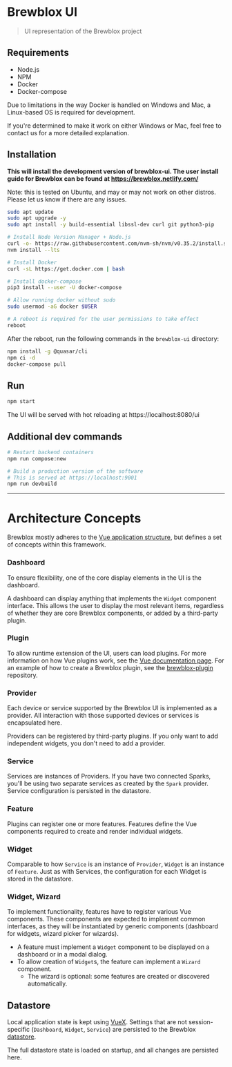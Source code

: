 # Brewblox UI

> UI representation of the Brewblox project

## Requirements

* Node.js
* NPM
* Docker
* Docker-compose

Due to limitations in the way Docker is handled on Windows and Mac, a Linux-based OS is required for development.

If you're determined to make it work on either Windows or Mac, feel free to contact us for a more detailed explanation.

## Installation

**This will install the development version of brewblox-ui. The user install guide for Brewblox can be found at https://brewblox.netlify.com/**

Note: this is tested on Ubuntu, and may or may not work on other distros. Please let us know if there are any issues.

``` bash
sudo apt update
sudo apt upgrade -y
sudo apt install -y build-essential libssl-dev curl git python3-pip

# Install Node Version Manager + Node.js
curl -o- https://raw.githubusercontent.com/nvm-sh/nvm/v0.35.2/install.sh | bash
nvm install --lts

# Install Docker
curl -sL https://get.docker.com | bash

# Install docker-compose
pip3 install --user -U docker-compose

# Allow running docker without sudo
sudo usermod -aG docker $USER

# A reboot is required for the user permissions to take effect
reboot
```

After the reboot, run the following commands in the `brewblox-ui` directory:

``` bash
npm install -g @quasar/cli
npm ci -d
docker-compose pull
```

## Run

``` bash
npm start
```

The UI will be served with hot reloading at https://localhost:8080/ui

## Additional dev commands

```bash
# Restart backend containers
npm run compose:new

# Build a production version of the software
# This is served at https://localhost:9001
npm run devbuild
```

---

# Architecture Concepts

Brewblox mostly adheres to the [Vue application structure][vue-structure], but defines a set of concepts within this framework.

### Dashboard

To ensure flexibility, one of the core display elements in the UI is the dashboard.

A dashboard can display anything that implements the `Widget` component interface. This allows the user to display the most relevant items, regardless of whether they are core Brewblox components, or added by a third-party plugin.

### Plugin

To allow runtime extension of the UI, users can load plugins. For more information on how Vue plugins work, see the [Vue documentation page](https://vuejs.org/v2/guide/plugins.html). For an example of how to create a Brewblox plugin, see the [brewblox-plugin](https://github.com/BrewBlox/brewblox-plugin) repository.

### Provider

Each device or service supported by the Brewblox UI is implemented as a provider. All interaction with those supported devices or services is encapsulated here.

Providers can be registered by third-party plugins.
If you only want to add independent widgets, you don't need to add a provider.

### Service

Services are instances of Providers. If you have two connected Sparks, you'll be using two separate services as created by the `Spark` provider.
Service configuration is persisted in the datastore.

### Feature

Plugins can register one or more features. Features define the Vue components required to create and render individual widgets.

### Widget

Comparable to how `Service` is an instance of `Provider`, `Widget` is an instance of `Feature`.
Just as with Services, the configuration for each Widget is stored in the datastore.

### Widget, Wizard

To implement functionality, features have to register various Vue components. These components are expected to implement common interfaces, as they will be instantiated by generic components (dashboard for widgets, wizard picker for wizards).

* A feature must implement a `Widget` component to be displayed on a dashboard or in a modal dialog.
* To allow creation of `Widget`s, the feature can implement a `Wizard` component.
  * The wizard is optional: some features are created or discovered automatically.

## Datastore

Local application state is kept using [VueX][vuex]. Settings that are not session-specific (`Dashboard`, `Widget`, `Service`) are persisted to the Brewblox [datastore](https://pouchdb.com/).

The full datastore state is loaded on startup, and all changes are persisted here.



[vuex]: https://vuex.vuejs.org/guide/
[vue-structure]: https://vuex.vuejs.org/guide/structure.html
[dynamic-vuex]: https://vuex.vuejs.org/guide/modules.html#dynamic-module-registration
